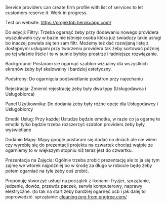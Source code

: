 Service providers can create firm profile with list of services to let customers reserve it.
Work in progress.

Test on website:
https://projektpb.herokuapp.com/


Do edycji:
Filtry: Trzeba ogarnąć żeby przy dodawaniu nowego providera wyszukiwało czy w bazie nie istnieje osoba która już świadczy takie usługi bo inaczej powiela się ten sam filtr.
Możemy też dać rozwijaną listę z dostępnymi usługami przy tworzeniu providera tak żeby sortować później po tej właśnie liście i to w sumie byłoby prostrze i ładniejsze rozwiązanie. 

Background: Postaram sie ogarnąć szablon wizualny dla wszystkich ekranów żeby był skalowalny i bardziej estetyczny.

Podstrony: Do ogarnięcia podświetlanie podstron przy najechaniu

Rejestracja: Zmienić rejestrację żeby były dwa typy (Usługodawca i Usługobiorca)

Panel Użytkownika: Do dodania żeby były różne opcje dla Usługodawcy i Usługobiorcy

Emotki Usług: Przy każdej Usłudze będzie emotka, w razie co ja ogarnę te emotki tylko będzie trzeba rozszerzyć szablon providers żeby były wyświetlane 

Dodanie Mapy: Mapy google postaram się dodać na dniach ale nie wiem czy wyrobię się do prezentacji projektu na czwartek chociaż wątpie że ogarniemy to w większym stopniu niż teraz jest do czwartku.

Prezentacja na Zajęcia: Ogólnie trzeba zrobić prezentację ale to ja się tym zajmę we wtorek najpóźniej bo w środę za długo w robocie będę żeby potem ogarniać na tyle żeby coś zrobić.


Proponuję stworzyć usługi na początek z ikonami: fryzjer, sprzątanie, jedzenie, dowóz, przewóz paczek, serwis komputerowy, naprawy elektryczne. (to tak na start żeby bardziej ogarnęć ocb i jak dalej to poprowadzić.
sprzątanie: <a href='https://pngtree.com/so/cleaning'>cleaning png from pngtree.com/</a>
